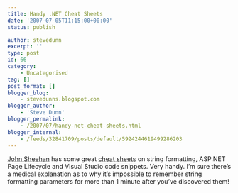 ```yaml
---
title: Handy .NET Cheat Sheets
date: '2007-07-05T11:15:00+00:00'
status: publish

author: stevedunn
excerpt: ''
type: post
id: 66
category:
    - Uncategorised
tag: []
post_format: []
blogger_blog:
    - stevedunns.blogspot.com
blogger_author:
    - 'Steve Dunn'
blogger_permalink:
    - /2007/07/handy-net-cheat-sheets.html
blogger_internal:
    - /feeds/32841709/posts/default/5924244619499286203
---
```

[John Sheehan](http://john-sheehan.com/blog) has some great [cheat sheets](http://john-sheehan.com/blog/index.php/net-cheat-sheets/) on string formatting, ASP.NET Page Lifecycle and Visual Studio code snippets. Very handy. I’m sure there’s a medical explanation as to why it’s impossible to remember string formatting parameters for more than 1 minute after you’ve discovered them!